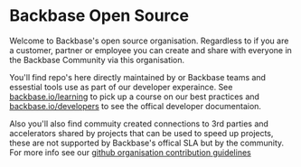 # Backbase Open Source

Welcome to Backbase's open source organisation. Regardless to if you are a customer, partner or employee you can create and share with everyone in the Backbase Community via this organisation.

You'll find repo's here directly maintained by or Backbase teams and essestial tools use as part of our developer experaince. See [backbase.io/learning](https://backbase.io/learning) to pick up a course on our best practices and [backbase.io/developers](https://backbase.io/developers/) to see the offical developer documentaion.

Also you'll also find commuity created connections to 3rd parties and accelerators shared by projects that can be used to speed up projects, these are not supported by Backbase's offical SLA but by the community. For more info see our [github organisation contribution guidelines](https://github.com/Backbase/.github/blob/main/CONTRIBUTING.md)
